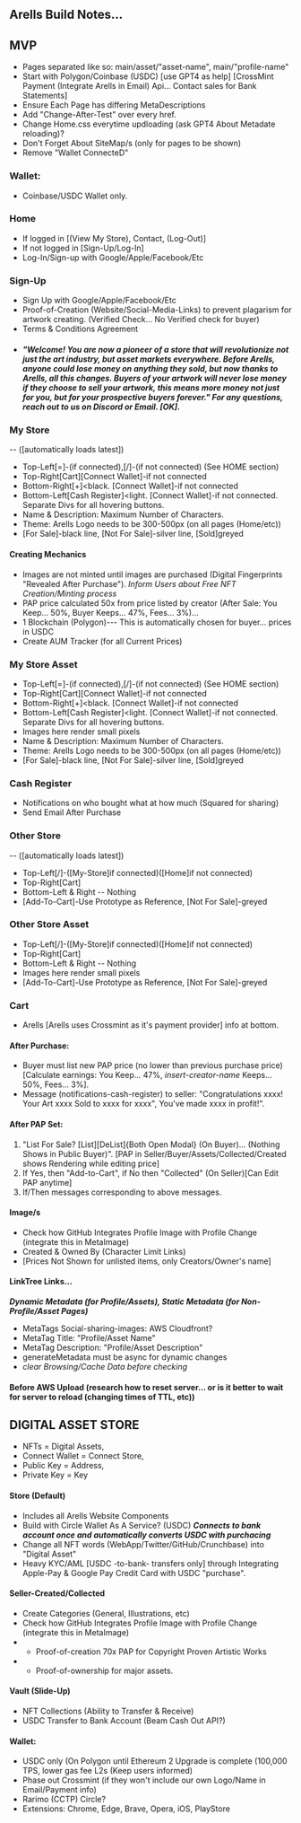 ## Arells Build Notes...

## MVP
- Pages separated like so: main/asset/"asset-name", main/"profile-name"
- Start with Polygon/Coinbase (USDC) [use GPT4 as help] [CrossMint Payment (Integrate Arells in Email) Api... Contact sales for Bank Statements]
- Ensure Each Page has differing MetaDescriptions
- Add "Change-After-Test" over every href.
- Change Home.css everytime updloading (ask GPT4 About Metadate reloading)?
- Don't Forget About SiteMap/s (only for pages to be shown)
- Remove "Wallet ConnecteD"

### Wallet: 
- Coinbase/USDC Wallet only.

### Home
- If logged in [(View My Store), Contact, (Log-Out)]
- If not logged in [Sign-Up/Log-In]
- Log-In/Sign-up with Google/Apple/Facebook/Etc

### Sign-Up
- Sign Up with Google/Apple/Facebook/Etc
- Proof-of-Creation (Website/Social-Media-Links) to prevent plagarism for artwork creating. (Verified Check... No Verified check for buyer)
- Terms & Conditions Agreement
- ##### "Welcome! You are now a pioneer of a store that will revolutionize not just the art industry, but asset markets everywhere. Before Arells, anyone could lose money on anything they sold, but now *thanks to Arells, all this changes. Buyers of your artwork will never lose money if they choose to sell your artwork, this means more money not just for you, but for your prospective buyers forever.*" For any questions, reach out to us on Discord or Email. [OK].

### My Store
-- ([automatically loads latest])
- Top-Left[=]-(if connected),[/\]-(if not connected) (See HOME section) 
- Top-Right[Cart][Connect Wallet]-if not connected
- Bottom-Right[+]<black. [Connect Wallet]-if not connected
- Bottom-Left[Cash Register]<light. [Connect Wallet]-if not connected. Separate Divs for all hovering buttons.
- Name & Description: Maximum Number of Characters.
- Theme: Arells Logo needs to be 300-500px (on all pages (Home/etc))
- [For Sale]-black line, [Not For Sale]-silver line, [Sold]greyed
 
#### Creating Mechanics
- Images are not minted until images are purchased (Digital Fingerprints "Revealed After Purchase"). *Inform Users about Free NFT Creation/Minting process*
- PAP price calculated 50x from price listed by creator (After Sale: You Keep... 50%, Buyer Keeps... 47%, Fees... 3%)...
- 1 Blockchain (Polygon)--- This is automatically chosen for buyer... prices in USDC
- Create AUM Tracker (for all Current Prices)
 
### My Store Asset   
- Top-Left[=]-(if connected),[/\]-(if not connected) (See HOME section) 
- Top-Right[Cart][Connect Wallet]-if not connected
- Bottom-Right[+]<black. [Connect Wallet]-if not connected
- Bottom-Left[Cash Register]<light. [Connect Wallet]-if not connected. Separate Divs for all hovering buttons.
- Images here render small pixels
- Name & Description: Maximum Number of Characters.
- Theme: Arells Logo needs to be 300-500px (on all pages (Home/etc))
- [For Sale]-black line, [Not For Sale]-silver line, [Sold]greyed

### Cash Register
- Notifications on who bought what at how much (Squared for sharing)
- Send Email After Purchase 
  
### Other Store
-- ([automatically loads latest])
- Top-Left[/\]-([My-Store]if connected)([Home]if not connected)
- Top-Right[Cart]
- Bottom-Left & Right -- Nothing
- [Add-To-Cart]-Use Prototype as Reference, [Not For Sale]-greyed

### Other Store Asset       
- Top-Left[/\]-([My-Store]if connected)([Home]if not connected)
- Top-Right[Cart]
- Bottom-Left & Right -- Nothing
- Images here render small pixels
- [Add-To-Cart]-Use Prototype as Reference, [Not For Sale]-greyed

### Cart 
- Arells [Arells uses Crossmint as it's payment provider] info at bottom.  

#### After Purchase:
- Buyer must list new PAP price (no lower than previous purchase price)[Calculate earnings: You Keep... 47%, *insert-creator-name* Keeps... 50%, Fees... 3%].
- Message (notifications-cash-register) to seller: "Congratulations xxxx! Your Art xxxx Sold to xxxx for xxxx", You've made xxxx in profit!".

#### After PAP Set:
 1. "List For Sale? [List][DeList]{Both Open Modal} (On Buyer)... (Nothing Shows in Public Buyer)". [PAP in Seller/Buyer/Assets/Collected/Created shows Rendering while editing price]
 2. If Yes, then "Add-to-Cart", if No then "Collected" (On Seller)[Can Edit PAP anytime]
 3. If/Then messages corresponding to above messages. 

#### Image/s
- Check how GitHub Integrates Profile Image with Profile Change (integrate this in MetaImage)
- Created & Owned By (Character Limit Links)
- [Prices Not Shown for unlisted items, only Creators/Owner's name]  
     
 
#### LinkTree Links... 
***Dynamic Metadata (for Profile/Assets), Static Metadata (for Non-Profile/Asset Pages)***
- MetaTags Social-sharing-images: AWS Cloudfront?
- MetaTag Title: "Profile/Asset Name"
- MetaTag Description: "Profile/Asset Description"
- generateMetadata must be async for dynamic changes
- *clear Browsing/Cache Data before checking*

#### Before AWS Upload (research how to reset server... or is it better to wait for server to reload (changing times of TTL, etc))

## DIGITAL ASSET STORE

- NFTs = Digital Assets, 
- Connect Wallet = Connect Store, 
- Public Key = Address, 
- Private Key = Key

#### Store (Default)
- Includes all Arells Website Components
- Build with Circle Wallet As A Service? (USDC) ***Connects to bank account once and automatically converts USDC with purchacing***                                           
- Change all NFT words (WebApp/Twitter/GitHub/Crunchbase) into "Digital Asset"
- Heavy KYC/AML [USDC -to-bank- transfers only] through Integrating Apple-Pay & Google Pay Credit Card with USDC "purchase".

#### Seller-Created/Collected
- Create Categories (General, Illustrations, etc)
- Check how GitHub Integrates Profile Image with Profile Change (integrate this in MetaImage)
- - Proof-of-creation 70x PAP for Copyright Proven Artistic Works
- - Proof-of-ownership for major assets.

#### Vault (Slide-Up)
- NFT Collections (Ability to Transfer & Receive)
- USDC Transfer to Bank Account (Beam Cash Out API?)
  
#### Wallet:
- USDC only (On Polygon until Ethereum 2 Upgrade is complete (100,000 TPS, lower gas fee L2s (Keep users informed)
- Phase out Crossmint (if they won't include our own Logo/Name in Email/Payment info)
- Rarimo (CCTP) Circle?
- Extensions: Chrome, Edge, Brave, Opera, iOS, PlayStore
